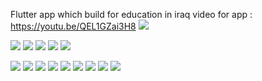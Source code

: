 Flutter app which build for education in iraq 
video for app :   https://youtu.be/QEL1GZai3H8
  <a href=""><img src="https://i.imgur.com/IudlkUJ.jpg"></a>

  
	

  <a href="https://www.linkedin.com/posts/anashaker_freelance-flutter-flutter-activity-6910914241118056448-cvnC?utm_source=linkedin_share&utm_medium=member_desktop_web">	<img src="https://i.imgur.com/0P5e8mL.jpg"></a>
<img src="https://i.imgur.com/ex7Xq9B.jpg">
	<img src="https://i.imgur.com/Fxz1CVq.jpg">
	<img src="https://i.imgur.com/0bNCM33.jpg">
<a href=""><img src="https://i.imgur.com/BNKH2Ur.jpg"></a>
	
<a href=""><img src="https://i.imgur.com/u7WycmW.jpg"></a>
<a href=""><img src="https://i.imgur.com/h1bcIBG.jpg"></a>
<a href=""><img src="https://i.imgur.com/xtxXeDG.jpg"></a>
<a href=""><img src="https://i.imgur.com/xtxXeDG.jpg"></a>
<a href=""><img src="https://i.imgur.com/bRCLVbP.jpg"></a>
<a href=""><img src="https://i.imgur.com/18P9nOG.jpg"></a>
<a href=""><img src="https://i.imgur.com/x2t9Xlc.jpg"></a>
<a href=""><img src="https://i.imgur.com/sxIMie8.jpg"></a>
<a href=""><img src="https://i.imgur.com/3ryK1HI.jpg"></a>
